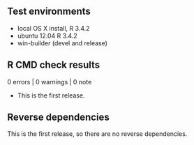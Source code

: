 ## Test environments
* local OS X install, R 3.4.2
* ubuntu 12.04 R 3.4.2
* win-builder (devel and release)

## R CMD check results

0 errors | 0 warnings | 0 note

* This is the first release.

## Reverse dependencies

This is the first release, so there are no reverse dependencies.
